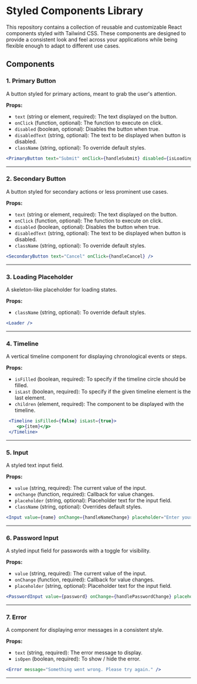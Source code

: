# Styled Components Library

This repository contains a collection of reusable and customizable React components styled with Tailwind CSS. These components are designed to provide a consistent look and feel across your applications while being flexible enough to adapt to different use cases.

## Components

### 1. **Primary Button**
A button styled for primary actions, meant to grab the user's attention.

**Props:**
- `text` (string or element, required): The text displayed on the button.
- `onClick` (function, optional): The function to execute on click.
- `disabled` (boolean, optional): Disables the button when true.
- `disabledText` (string, optional): The text to be displayed when button is disabled.
- `className` (string, optional): To override default styles.

```jsx
<PrimaryButton text="Submit" onClick={handleSubmit} disabled={isLoading} />
```

---

### 2. **Secondary Button**
A button styled for secondary actions or less prominent use cases.

**Props:**
- `text` (string or element, required): The text displayed on the button.
- `onClick` (function, optional): The function to execute on click.
- `disabled` (boolean, optional): Disables the button when true.
- `disabledText` (string, optional): The text to be displayed when button is disabled.
- `className` (string, optional): To override default styles.

```jsx
<SecondaryButton text="Cancel" onClick={handleCancel} />
```

---

### 3. **Loading Placeholder**
A skeleton-like placeholder for loading states.

**Props:**
- `className` (string, optional): To override default styles.

```jsx
<Loader />
```

---

### 4. **Timeline**
A vertical timeline component for displaying chronological events or steps.

**Props:**
- `isFilled` (boolean, required): To specify if the timeline circle should be filled.
- `isLast` (boolean, required): To specify if the given timeline element is the last element.
- `children` (element, required): The component to be displayed with the timeline.

```jsx
 <Timeline isFilled={false} isLast={true}>
    <p>{item}</p>
 </Timeline>
```

---

### 5. **Input**
A styled text input field.

**Props:**
- `value` (string, required): The current value of the input.
- `onChange` (function, required): Callback for value changes.
- `placeholder` (string, optional): Placeholder text for the input field.
- `className` (string, optional): Overrides default styles.

```jsx
<Input value={name} onChange={handleNameChange} placeholder="Enter your name" />
```

---

### 6. **Password Input**
A styled input field for passwords with a toggle for visibility.

**Props:**
- `value` (string, required): The current value of the input.
- `onChange` (function, required): Callback for value changes.
- `placeholder` (string, optional): Placeholder text for the input field.

```jsx
<PasswordInput value={password} onChange={handlePasswordChange} placeholder="Enter your password" />
```

---

### 7. **Error**
A component for displaying error messages in a consistent style.

**Props:**
- `text` (string, required): The error message to display.
- `isOpen` (boolean, required): To show / hide the error.

```jsx
<Error message="Something went wrong. Please try again." />
```

---